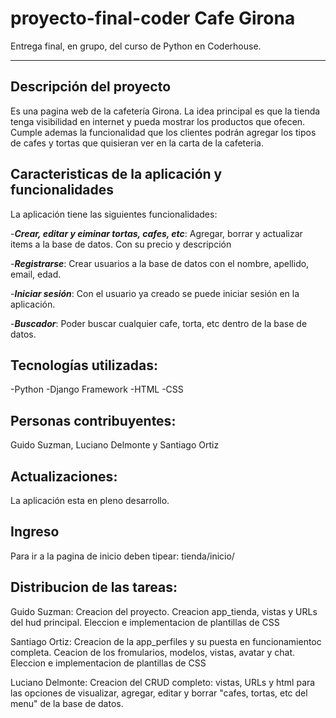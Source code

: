 # proyecto-final-coder Cafe Girona
Entrega final, en grupo, del curso de Python en Coderhouse. 

***
## Descripción del proyecto
Es una pagina web de la cafetería Girona. La idea principal es que la tienda tenga visibilidad en internet y pueda mostrar los productos que ofecen.
Cumple ademas la funcionalidad que los clientes podrán agregar los tipos de cafes y tortas que quisieran ver en la carta de la cafeteria. 

## Caracteristicas de la aplicación y funcionalidades
La aplicación tiene las siguientes funcionalidades:

-***Crear, editar y eiminar tortas, cafes, etc***: Agregar, borrar y actualizar items a la base de datos. Con su precio y descripción

-***Registrarse***: Crear usuarios a la base de datos con el nombre, apellido, email, edad. 

-***Iniciar sesión***: Con el usuario ya creado se puede iniciar sesión en la aplicación. 

-***Buscador***: Poder buscar cualquier cafe, torta, etc dentro de la base de datos. 


## Tecnologías utilizadas:
-Python
-Django Framework
-HTML
-CSS

## Personas contribuyentes:
Guido Suzman, Luciano Delmonte y Santiago Ortiz

## Actualizaciones:
La aplicación esta en pleno desarrollo. 

## Ingreso
Para ir a la pagina de inicio deben tipear: tienda/inicio/

## Distribucion de las tareas:

Guido Suzman: 
    Creacion del proyecto. Creacion app_tienda, vistas y URLs del hud principal. Eleccion e implementacion de plantillas de CSS

Santiago Ortiz:
    Creacion de la app_perfiles y su puesta en funcionamientoc completa. Ceacion de los fromularios, modelos, vistas, avatar y chat. Eleccion e implementacion de plantillas de CSS

Luciano Delmonte:
    Creacion del CRUD completo: vistas, URLs y html para las opciones de visualizar, agregar, editar y borrar "cafes, tortas, etc del menu" de la base de datos.









